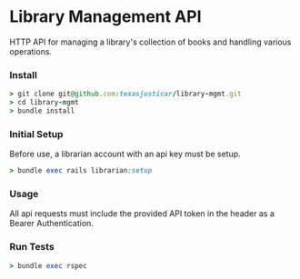 # Library Management API

HTTP API for managing a library's collection of books and handling various operations.

### Install

```ruby
> git clone git@github.com:texasjusticar/library-mgmt.git
> cd library-mgmt
> bundle install
```

### Initial Setup

Before use, a librarian account with an api key must be setup.

```ruby
> bundle exec rails librarian:setup
```

### Usage

All api requests must include the provided API token in the header as a Bearer Authentication.

### Run Tests

```ruby
> bundle exec rspec
```